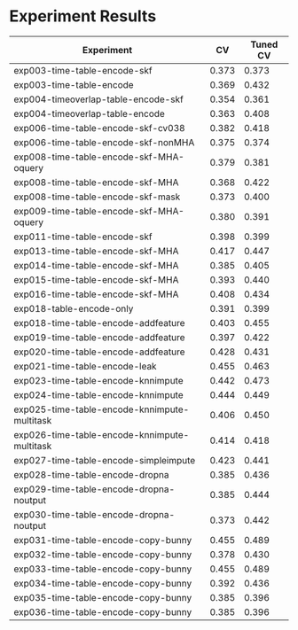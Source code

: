# Experiment Results

| Experiment | CV | Tuned CV |
|------------|----|----------|
| exp003-time-table-encode-skf | 0.373 | 0.373 |
| exp003-time-table-encode | 0.369 | 0.432 |
| exp004-timeoverlap-table-encode-skf | 0.354 | 0.361 |
| exp004-timeoverlap-table-encode | 0.363 | 0.408 |
| exp006-time-table-encode-skf-cv038 | 0.382 | 0.418 |
| exp006-time-table-encode-skf-nonMHA | 0.375 | 0.374 |
| exp008-time-table-encode-skf-MHA-oquery | 0.379 | 0.381 |
| exp008-time-table-encode-skf-MHA | 0.368 | 0.422 |
| exp008-time-table-encode-skf-mask | 0.373 | 0.400 |
| exp009-time-table-encode-skf-MHA-oquery | 0.380 | 0.391 |
| exp011-time-table-encode-skf | 0.398 | 0.399 |
| exp013-time-table-encode-skf-MHA | 0.417 | 0.447 |
| exp014-time-table-encode-skf-MHA | 0.385 | 0.405 |
| exp015-time-table-encode-skf-MHA | 0.393 | 0.440 |
| exp016-time-table-encode-skf-MHA | 0.408 | 0.434 |
| exp018-table-encode-only | 0.391 | 0.399 |
| exp018-time-table-encode-addfeature | 0.403 | 0.455 |
| exp019-time-table-encode-addfeature | 0.397 | 0.422 |
| exp020-time-table-encode-addfeature | 0.428 | 0.431 |
| exp021-time-table-encode-leak | 0.455 | 0.463 |
| exp023-time-table-encode-knnimpute | 0.442 | 0.473 |
| exp024-time-table-encode-knnimpute | 0.444 | 0.449 |
| exp025-time-table-encode-knnimpute-multitask | 0.406 | 0.450 |
| exp026-time-table-encode-knnimpute-multitask | 0.414 | 0.418 |
| exp027-time-table-encode-simpleimpute | 0.423 | 0.441 |
| exp028-time-table-encode-dropna | 0.385 | 0.436 |
| exp029-time-table-encode-dropna-noutput | 0.385 | 0.444 |
| exp030-time-table-encode-dropna-noutput | 0.373 | 0.442 |
| exp031-time-table-encode-copy-bunny | 0.455 | 0.489 |
| exp032-time-table-encode-copy-bunny | 0.378 | 0.430 |
| exp033-time-table-encode-copy-bunny | 0.455 | 0.489 |
| exp034-time-table-encode-copy-bunny | 0.392 | 0.436 |
| exp035-time-table-encode-copy-bunny | 0.385 | 0.396 |
| exp036-time-table-encode-copy-bunny | 0.385 | 0.396 |
